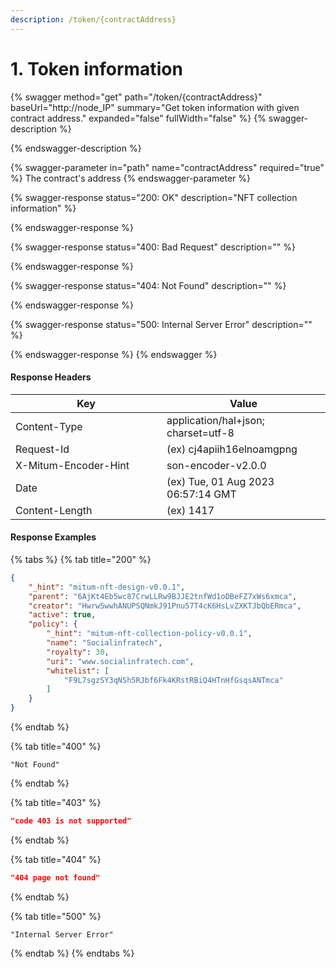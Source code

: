 ```yaml
---
description: /token/{contractAddress}
---
```


# 1. Token information

{% swagger method="get" path="/token/{contractAddress}" baseUrl="http://node_IP" summary="Get token information with given contract address." expanded="false" fullWidth="false" %}
{% swagger-description %}

{% endswagger-description %}

{% swagger-parameter in="path" name="contractAddress" required="true" %}
The contract's address
{% endswagger-parameter %}

{% swagger-response status="200: OK" description="NFT collection information" %}

{% endswagger-response %}

{% swagger-response status="400: Bad Request" description="" %}

{% endswagger-response %}

{% swagger-response status="404: Not Found" description="" %}

{% endswagger-response %}

{% swagger-response status="500: Internal Server Error" description="" %}

{% endswagger-response %}
{% endswagger %}



#### Response Headers

<table><thead><tr><th width="226">Key</th><th>Value</th></tr></thead><tbody><tr><td>Content-Type</td><td>application/hal+json; charset=utf-8</td></tr><tr><td>Request-Id</td><td>(ex) cj4apiih16elnoamgpng</td></tr><tr><td>X-Mitum-Encoder-Hint</td><td>son-encoder-v2.0.0</td></tr><tr><td>Date</td><td>(ex) Tue, 01 Aug 2023 06:57:14 GMT</td></tr><tr><td>Content-Length</td><td>(ex) 1417</td></tr></tbody></table>



#### Response Examples

{% tabs %}
{% tab title="200" %}
```json
{
    "_hint": "mitum-nft-design-v0.0.1",
    "parent": "6AjKt4Eb5wc87CrwLLRw9BJJE2tnfWd1oDBeFZ7xWs6xmca",
    "creator": "Hwrw5wwhANUPSQNmkJ91Pnu57T4cK6HsLvZXKTJbQbERmca",
    "active": true,
    "policy": {
        "_hint": "mitum-nft-collection-policy-v0.0.1",
        "name": "Socialinfratech",
        "royalty": 30,
        "uri": "www.socialinfratech.com",
        "whitelist": [
            "F9L7sgzSY3qNSh5RJbf6Fk4KRstRBiQ4HTnHfGsqsANTmca"
        ]
    }
}
```
{% endtab %}

{% tab title="400" %}
```
"Not Found"
```
{% endtab %}

{% tab title="403" %}
```json
"code 403 is not supported"
```
{% endtab %}

{% tab title="404" %}
```json
"404 page not found"
```
{% endtab %}

{% tab title="500" %}
```
"Internal Server Error"
```
{% endtab %}
{% endtabs %}

